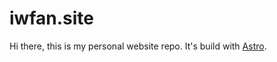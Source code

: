 # iwfan.site

Hi there, this is my personal website repo. It's build with [Astro](https://astro.build).